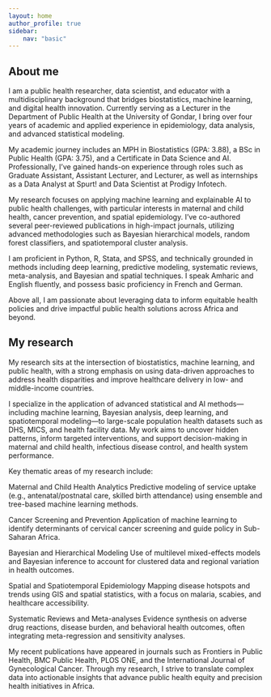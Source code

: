 ```yaml
---
layout: home
author_profile: true
sidebar:
    nav: "basic"
---
```



<h2 id="jk_about"> About me</h2>
<p>
    I am a public health researcher, data scientist, and educator with a multidisciplinary background that bridges biostatistics, machine learning, and digital health innovation. Currently serving as a Lecturer in the Department of Public Health at the University of Gondar, I bring over four years of academic and applied experience in epidemiology, data analysis, and advanced statistical modeling.
</p>
<p>
    My academic journey includes an MPH in Biostatistics (GPA: 3.88), a BSc in Public Health (GPA: 3.75), and a Certificate in Data Science and AI. Professionally, I’ve gained hands-on experience through roles such as Graduate Assistant, Assistant Lecturer, and Lecturer, as well as internships as a Data Analyst at Spurt! and Data Scientist at Prodigy Infotech.
</p>
</p>
My research focuses on applying machine learning and explainable AI to public health challenges, with particular interests in maternal and child health, cancer prevention, and spatial epidemiology. I’ve co-authored several peer-reviewed publications in high-impact journals, utilizing advanced methodologies such as Bayesian hierarchical models, random forest classifiers, and spatiotemporal cluster analysis.
</p>
</p>
I am proficient in Python, R, Stata, and SPSS, and technically grounded in methods including deep learning, predictive modeling, systematic reviews, meta-analysis, and Bayesian and spatial techniques. I speak Amharic and English fluently, and possess basic proficiency in French and German.
</p>
</p>
Above all, I am passionate about leveraging data to inform equitable health policies and drive impactful public health solutions across Africa and beyond.
</p>





<h2 id="jk_research"> My research</h2>

<!--<div id='jk_twitter'>

</div>{: .align-right}-->

<p>
    My research sits at the intersection of biostatistics, machine learning, and public health, with a strong emphasis on using data-driven approaches to address health disparities and improve healthcare delivery in low- and middle-income countries.
</p>



<p>    
   I specialize in the application of advanced statistical and AI methods—including machine learning, Bayesian analysis, deep learning, and spatiotemporal modeling—to large-scale population health datasets such as DHS, MICS, and health facility data. My work aims to uncover hidden patterns, inform targeted interventions, and support decision-making in maternal and child health, infectious disease control, and health system performance.
</p>

</p>
Key thematic areas of my research include:

Maternal and Child Health Analytics
Predictive modeling of service uptake (e.g., antenatal/postnatal care, skilled birth attendance) using ensemble and tree-based machine learning methods.

Cancer Screening and Prevention
Application of machine learning to identify determinants of cervical cancer screening and guide policy in Sub-Saharan Africa.

Bayesian and Hierarchical Modeling
Use of multilevel mixed-effects models and Bayesian inference to account for clustered data and regional variation in health outcomes.

Spatial and Spatiotemporal Epidemiology
Mapping disease hotspots and trends using GIS and spatial statistics, with a focus on malaria, scabies, and healthcare accessibility.

Systematic Reviews and Meta-analyses
Evidence synthesis on adverse drug reactions, disease burden, and behavioral health outcomes, often integrating meta-regression and sensitivity analyses.
</p>

</p>
My recent publications have appeared in journals such as Frontiers in Public Health, BMC Public Health, PLOS ONE, and the International Journal of Gynecological Cancer. Through my research, I strive to translate complex data into actionable insights that advance public health equity and precision health initiatives in Africa.

</p>

